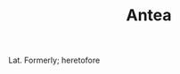 ---
title: Antea
letter: A
permalink: "/definitions/antea.html"
body: Lat. Formerly; heretofore
published_at: '2018-07-07'
layout: post
---